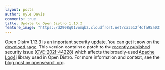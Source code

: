 ```yaml
---
layout: posts
author: Kyle Davis
comments: true
title: Update to Open Distro 1.13.3
feature_image: "https://d2908q01vomqb2.cloudfront.net/ca3512f4dfa95a03169c5a670a4c91a19b3077b4/2019/03/26/open_disto-elasticsearch-logo-800x400.jpg"
---
```


Open Distro 1.13.3 is an important security update. You can get it now on [the download page](/for-elasticsearch/downloads.html). This version contains a patch to the [recently published](https://www.lunasec.io/docs/blog/log4j-zero-day/) security issue ([CVE-2021-44228](https://nvd.nist.gov/vuln/detail/CVE-2021-44228)) which affects the broadly-used [Apache Log4j](https://logging.apache.org/log4j/2.x/) library used in Open Distro. For more information and context, see the [blog post on opensearch.org](#).